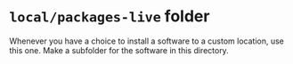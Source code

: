 `local/packages-live` folder
=================================

Whenever you have a choice to install a software to a custom location, use this one. Make a subfolder for the software in this directory.


